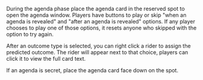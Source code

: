 During the agenda phase place the agenda card in the reserved spot to open the agenda window. Players have buttons to play or skip "when an agenda is revealed" and "after an agenda is revealed" options. If any player chooses to play one of those options, it resets anyone who skipped with the option to try again.

After an outcome type is selected, you can right click a rider to assign the predicted outcome. The rider will appear next to that choice, players can click it to view the full card text.

If an agenda is secret, place the agenda card face down on the spot.
